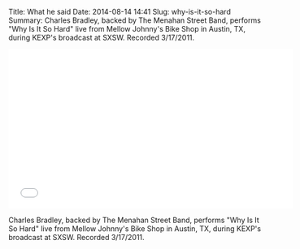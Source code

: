 Title: What he said
Date: 2014-08-14 14:41
Slug: why-is-it-so-hard
Summary: Charles Bradley, backed by The Menahan Street Band, performs "Why Is It So Hard" live from Mellow Johnny's Bike Shop in Austin, TX, during KEXP's broadcast at SXSW. Recorded 3/17/2011.

<div class="video-container">
  <iframe width="560" height="315" src="//www.youtube.com/embed/yBdTVmSVq14" frameborder="0" allowfullscreen></iframe>
</div>

Charles Bradley, backed by The Menahan Street Band, performs "Why Is It So Hard" live from Mellow Johnny's Bike Shop in Austin, TX, during KEXP's broadcast at SXSW. Recorded 3/17/2011.
